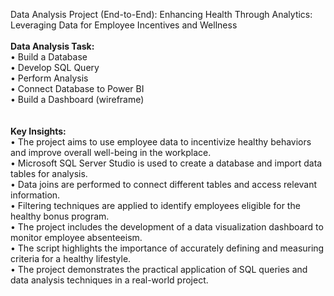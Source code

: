 Data Analysis Project (End-to-End): Enhancing Health Through Analytics: Leveraging Data for Employee Incentives and Wellness
<br><br>
<b>Data Analysis Task:</b><br>
• Build a Database<br>
• Develop SQL Query<br>
• Perform Analysis<br>
• Connect Database to Power BI<br>
• Build a Dashboard (wireframe)<br>
<br><br>
<b>Key Insights:</b><br>
• The project aims to use employee data to incentivize healthy behaviors and improve overall well-being in the workplace.<br>
• Microsoft SQL Server Studio is used to create a database and import data tables for analysis.<br>
• Data joins are performed to connect different tables and access relevant information.<br>
• Filtering techniques are applied to identify employees eligible for the healthy bonus program.<br>
• The project includes the development of a data visualization dashboard to monitor employee absenteeism.<br>
• The script highlights the importance of accurately defining and measuring criteria for a healthy lifestyle.<br>
• The project demonstrates the practical application of SQL queries and data analysis techniques in a real-world project.<br>
